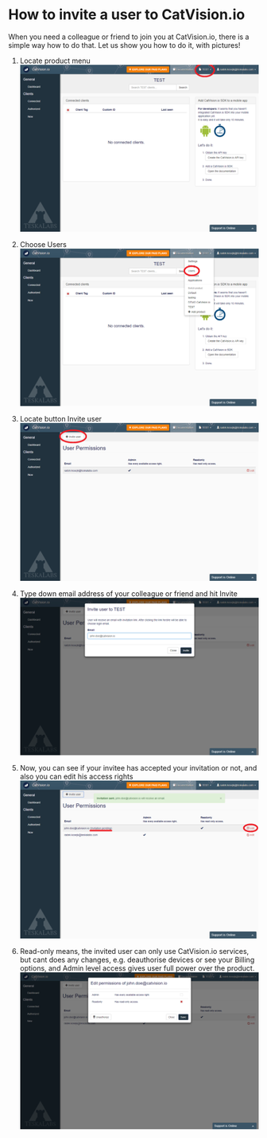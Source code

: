 # How to invite a user to CatVision.io

When you need a colleague or friend to join you at CatVision.io, there is a simple way how to do that. Let us show you how to do it, with pictures!

1. Locate product menu![](/assets/cvio_invite_1.png)
2. Choose Users![](/assets/cvio_invite_2.png)
3. Locate button Invite user![](/assets/cvio_invite_3.png)
4. Type down email address of your colleague or friend and hit Invite![](/assets/cvio_invite_4.png)
5. Now, you can see if your invitee has accepted your invitation or not, and also you can edit his access rights![](/assets/cvio_invite_5.png)

6. Read-only means, the invited user can only use CatVision.io services, but cant does any changes, e.g. deauthorise devices or see your Billing options, and Admin level access gives user full power over the product.![](/assets/cvio_invite_6.png)



